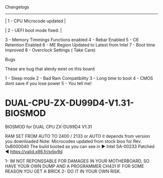 
Changelogs

-------------------------------------------


|   1 - CPU Microcode updated   | 


|   2 - UEFI boot mode fixed.   |  


3 - Memory Timmings Functions enabled
4 - Rebar Enabled
5 - C6 Retention Enabled
6 - ME Region Updated to Latest from Intel
7 - Boot time improved
8 - Overclock Settings ( Take Care)

Bugs 

These are bug that alerdy exist on this board

1 - Sleep mode
2 - Bad Ram Compatibility
3 - Long time to boot
4 - CMOS dont save if you lose power
5 - You tell me!




# DUAL-CPU-ZX-DU99D4-V1.31-BIOSMOD
BIOSMOD for DUAL CPU ZX-DU99D4 V1.31 



RAM SET FROM AUTO TO 2400 / 2133 or AUTO it depends from version you downloaded
Note: Microcodes updated from stock bios for Rev. 0xB000040 The build booted as you can see in ► Intel SA-00233 Patched ◄ https://valid.x86.fr/srbv9d

1- IM NOT REPONSSABLE FOR DAMAGES IN YOUR MOTHERBOARD, SO HAVE YOUR OWN DUMP AND A PROGRAMMER CH431 IF FOR SOME REASON YOU GET A BRICK
2- DO IT IN YOUR OWN RISK.

